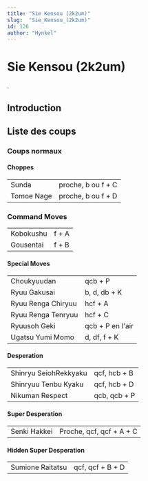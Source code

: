 ```yaml
---
title: "Sie Kensou (2k2um)"
slug:  "Sie_Kensou_(2k2um)"
id: 126
author: "Hynkel"
---
```


# Sie Kensou (2k2um)

.

## Introduction

## Liste des coups

### Coups normaux

#### Choppes

|            |                    |
|------------|--------------------|
| Sunda      | proche, b ou f + C |
| Tomoe Nage | proche, b ou f + D |

### Command Moves

|           |       |
|-----------|-------|
| Kobokushu | f + A |
| Gousentai | f + B |

#### Special Moves

|                    |                  |
|--------------------|------------------|
| Choukyuudan        | qcb + P          |
| Ryuu Gakusai       | b, d, db + K     |
| Ryuu Renga Chiryuu | hcf + A          |
| Ryuu Renga Tenryuu | hcf + C          |
| Ryuusoh Geki       | qcb + P en l'air |
| Ugatsu Yumi Momo   | d, df, f + K     |

#### Desperation

|                       |              |
|-----------------------|--------------|
| Shinryu SeiohRekkyaku | qcf, hcb + B |
| Shinryuu Tenbu Kyaku  | qcf, hcb + D |
| Nikuman Respect       | qcb, qcb + P |

#### Super Desperation

|              |                          |
|--------------|--------------------------|
| Senki Hakkei | Proche, qcf, qcf + A + C |

#### Hidden Super Desperation

|                  |                  |
|------------------|------------------|
| Sumione Raitatsu | qcf, qcf + B + D |
